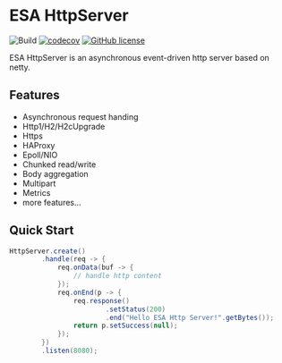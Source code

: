 # ESA HttpServer

![Build](https://github.com/esastack/esa-httpserver/workflows/Build/badge.svg?branch=main)
[![codecov](https://codecov.io/gh/esastack/esa-httpserver/branch/main/graph/badge.svg?token=C6JT3SKXX5)](https://codecov.io/gh/esastack/esa-httpserver)
[![GitHub license](https://img.shields.io/github/license/esastack/esa-httpserver)](https://github.com/esastack/esa-commons/blob/main/LICENSE)

ESA HttpServer is an asynchronous event-driven http server based on netty.

## Features

- Asynchronous request handing
- Http1/H2/H2cUpgrade
- Https
- HAProxy
- Epoll/NIO
- Chunked read/write
- Body aggregation
- Multipart
- Metrics
- more features...

## Quick Start

```java
HttpServer.create()
        .handle(req -> {
            req.onData(buf -> {
                // handle http content 
            });
            req.onEnd(p -> {
                req.response()
                        .setStatus(200)
                        .end("Hello ESA Http Server!".getBytes());
                return p.setSuccess(null);
            });
        })
        .listen(8080);
```

